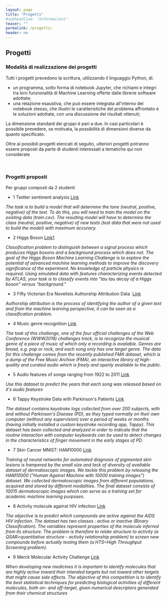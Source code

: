 ```yaml
---
layout: page
title: "Progetti"
#subheadline: "Informazioni"
teaser: ""
permalink: /progetti/
header: no
---
```


## Progetti

### Modalità di realizzazione dei progetti 

Tutti i progetti prevedono la scrittura, utilizzando il linguaggio Python, di:

* un programma, sotto forma di notebook Jupyter, che richiami e integri tra loro funzionalità di Machine Learning offerte dalle librerie software adottate;
* una relazione esaustiva, che può essere integrata all'interno del notebook stesso, che illustri le caratteristiche del problema affrontato e le soluzioni adottate, con una discussione dei risultati ottenuti; 

La dimensione standard dei gruppi è pari a due. In casi particolari è possibile prevedere, se motivata, la possibilità di dimensioni diverse da quanto specificato.

Oltre ai possibili progetti elencati di seguito, ulteriori progetti potranno essere proposti da parte di studenti interessati a tematiche qui non considerate 

 
### Progetti proposti

Per gruppi composti da 2 studenti

- 1 Twitter sentiment analysis [Link](https://www.kaggle.com/c/twitter-sentiment-analysis2/overview)

*The task is to build a model that will determine the tone (neutral, positive, negative) of the text. To do this, you will need to train the model on the existing data (train.csv). The resulting model will have to determine the class (neutral, positive, negative) of new texts (test data that were not used to build the model) with maximum accuracy.*




- 2 Higgs Boson [Link1](https://higgsml.lal.in2p3.fr/documentation/) 

*Classification problem to distinguish between a signal process which produces Higgs bosons and a background process which does not. The goal of the Higgs Boson Machine Learning Challenge is to explore the potential of advanced machine learning methods to improve the discovery significance of the experiment. No knowledge of particle physics is required. Using simulated data with features characterizing events detected by ATLAS, your task is to classify events into "tau tau decay of a Higgs boson" versus "background."*


- 3 Fifty Victorian Era Novelists Authorship Attribution Data ﻿ [Link](https://dataworks.iupui.edu/handle/11243/23)

*Authorship attribution is the process of identifying the author of a given text and from the machine learning perspective, it can be seen as a classification problem.*

- 4 Music genre recognition [Link](https://www.crowdai.org/challenges/www-2018-challenge-learning-to-recognize-musical-genre)

*The task of this challenge, one of the four official challenges of the Web Conference (WWW2018) challenges track, is to recognize the musical genre of a piece of music of which only a recording is available. Genres are broad, e.g. pop or rock, and each song only has one target genre. The data for this challenge comes from the recently published FMA dataset, which is a dump of the Free Music Archive (FMA), an interactive library of high-quality and curated audio which is freely and openly available to the public.*


- 5 Audio features of songs ranging from 1922 to 2011 [Link](https://www.kaggle.com/uciml/msd-audio-features)

*Use this dataset to predict the years that each song was released based on it's audio features*


- 6 Tappy Keystroke Data with Parkinson's Patients [Link](https://www.kaggle.com/valkling/tappy-keystroke-data-with-parkinsons-patients)

*The dataset contains keystroke logs collected from over 200 subjects, with and without Parkinson's Disease (PD), as they typed normally on their own computer (without any supervision) over a period of weeks or months (having initially installed a custom keystroke recording app, Tappy). This dataset has been collected and analyzed in order to indicate that the routine interaction with computer keyboards can be used to detect changes in the characteristics of finger movement in the early stages of PD.*


- 7 Skin Cancer MNIST: HAM10000 [Link](https://www.kaggle.com/kmader/skin-cancer-mnist-ham10000)

*Training of neural networks for automated diagnosis of pigmented skin lesions is hampered by the small size and lack of diversity of available dataset of dermatoscopic images. We tackle this problem by releasing the HAM10000 ("Human Against Machine with 10000 training images") dataset. We collected dermatoscopic images from different populations, acquired and stored by different modalities. The final dataset consists of 10015 dermatoscopic images which can serve as a training set for academic machine learning purposes.*



- 8 Activity molecule against HIV infection [Link](https://codalab.lri.fr/competitions/9)

*The objective is to predict which compounds are active against the AIDS HIV infection. The dataset has two classes : active or inactive (Binary Classification). The variables represent properties of the molecule inferred from its structure. The problem is therefore to relate structure to activity (a QSAR=quantitative structure - activity relationship problem) to screen new compounds before actually testing them (a HTS=High Throughput Screening problem).*



- 9 Merck Molecular Activity Challenge [Link](https://www.kaggle.com/c/MerckActivity/overview/description)

*When developing new medicines it is important to identify molecules that are highly active toward their intended targets but not toward other targets that might cause side effects. The objective of this competition is to identify the best statistical techniques for predicting biological activities of different molecules, both on- and off-target, given numerical descriptors generated from their chemical structures*



